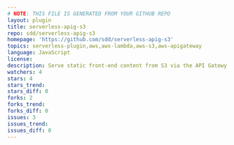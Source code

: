 ```yaml
---
# NOTE: THIS FILE IS GENERATED FROM YOUR GITHUB REPO
layout: plugin
title: serverless-apig-s3
repo: sdd/serverless-apig-s3
homepage: 'https://github.com/sdd/serverless-apig-s3'
topics: serverless-plugin,aws,aws-lambda,aws-s3,aws-apigateway
language: JavaScript
license: 
description: Serve static front-end content from S3 via the API Gatewy and deploy client bundle to S3.
watchers: 4
stars: 4
stars_trend: 
stars_diff: 0
forks: 2
forks_trend: 
forks_diff: 0
issues: 3
issues_trend: 
issues_diff: 0
---
```

